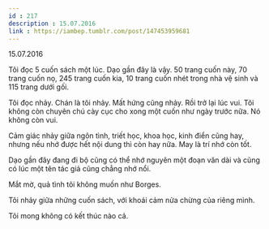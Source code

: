 ```yaml
---
id : 217
description : 15.07.2016
link : https://iambep.tumblr.com/post/147453959681
---
```


15.07.2016

Tôi đọc 5 cuốn sách một lúc. Dạo gần đây là vậy. 50 trang cuốn này, 70 trang
cuốn nọ, 245 trang cuốn kia, 10 trang cuốn nhét trong nhà vệ sinh và 115
trang dưới gối.

Tôi đọc nhảy. Chán là tôi nhảy. Mất hứng cũng nhảy. Rồi trở lại lúc vui.
Tôi không còn chuyên chú cày cục cho xong một cuốn như ngày trước nữa. Nó
không còn vui.

Cảm giác nhảy giữa ngôn tình, triết học, khoa học, kinh điển cũng hay, nhưng
nếu nhớ được hết nội dung thì còn hay nữa. May là trí nhớ còn tốt.

Dạo gần đây đang đi bộ cũng có thể nhớ nguyên một đoạn văn dài và cũng có
lúc một tên tác giả cũng chẳng nhớ nổi.

Mắt mờ, quả tình tôi không muốn như Borges.

Tôi nhảy giữa những cuốn sách, với khoái cảm nửa chừng của riêng mình.

Tôi mong không có kết thúc nào cả.
